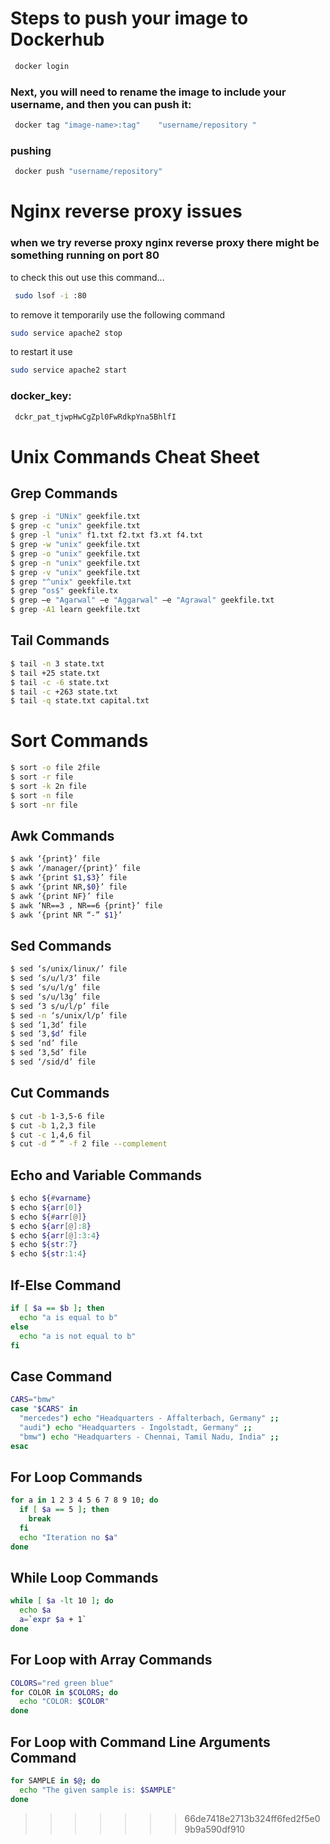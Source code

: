 
 # Steps to push your image to Dockerhub 
```bash
 docker login
```

### Next, you will need to rename the image to include your username, and then you can push it:
```bash
 docker tag "image-name>:tag"    "username/repository "
```
### pushing
```bash
 docker push "username/repository"
```

# Nginx reverse proxy issues 

### when we try reverse proxy nginx reverse proxy there might be something running on port 80
to check this out use this command...
```bash
 sudo lsof -i :80
```
to remove it temporarily use the following command
```bash
sudo service apache2 stop
```
to restart it use
```bash
sudo service apache2 start

```
### docker_key:
```bash
 dckr_pat_tjwpHwCgZpl0FwRdkpYna5BhlfI
 ```

# Unix Commands Cheat Sheet 

## Grep Commands
```bash
$ grep -i "UNix" geekfile.txt
$ grep -c "unix" geekfile.txt
$ grep -l "unix" f1.txt f2.txt f3.xt f4.txt
$ grep -w "unix" geekfile.txt
$ grep -o "unix" geekfile.txt
$ grep -n "unix" geekfile.txt
$ grep -v "unix" geekfile.txt
$ grep "^unix" geekfile.txt
$ grep "os$" geekfile.tx
$ grep –e "Agarwal" –e "Aggarwal" –e "Agrawal" geekfile.txt
$ grep -A1 learn geekfile.txt
```
## Tail Commands
```bash
$ tail -n 3 state.txt
$ tail +25 state.txt
$ tail -c -6 state.txt
$ tail -c +263 state.txt
$ tail -q state.txt capital.txt
```
# Sort Commands
```bash
$ sort -o file 2file
$ sort -r file
$ sort -k 2n file
$ sort -n file
$ sort -nr file
```
## Awk Commands
```bash
$ awk ‘{print}’ file
$ awk ‘/manager/{print}’ file
$ awk ‘{print $1,$3}’ file
$ awk ‘{print NR,$0}’ file
$ awk ‘{print NF}’ file
$ awk ‘NR==3 , NR==6 {print}’ file
$ awk ‘{print NR “-” $1}’
```
## Sed Commands
```bash
$ sed ‘s/unix/linux/’ file
$ sed ‘s/u/l/3’ file
$ sed ‘s/u/l/g’ file
$ sed ‘s/u/l3g’ file
$ sed ‘3 s/u/l/p’ file
$ sed -n ‘s/unix/l/p’ file
$ sed ‘1,3d’ file
$ sed ‘3,$d’ file
$ sed ‘nd’ file
$ sed ‘3,5d’ file
$ sed ‘/sid/d’ file
```
## Cut Commands
```bash
$ cut -b 1-3,5-6 file
$ cut -b 1,2,3 file
$ cut -c 1,4,6 fil
$ cut -d “ ” -f 2 file --complement
```
## Echo and Variable Commands
```bash
$ echo ${#varname}
$ echo ${arr[0]}
$ echo ${#arr[@]}
$ echo ${arr[@]:8}
$ echo ${arr[@]:3:4}
$ echo ${str:7}
$ echo ${str:1:4}
```
## If-Else Command
```bash
if [ $a == $b ]; then
  echo "a is equal to b"
else
  echo "a is not equal to b"
fi
```
## Case Command
```bash
CARS="bmw"
case "$CARS" in
  "mercedes") echo "Headquarters - Affalterbach, Germany" ;;
  "audi") echo "Headquarters - Ingolstadt, Germany" ;;
  "bmw") echo "Headquarters - Chennai, Tamil Nadu, India" ;;
esac
```
## For Loop Commands
```bash
for a in 1 2 3 4 5 6 7 8 9 10; do
  if [ $a == 5 ]; then
    break
  fi
  echo "Iteration no $a"
done
```

## While Loop Commands
```bash
while [ $a -lt 10 ]; do
  echo $a
  a=`expr $a + 1`
done
```

## For Loop with Array Commands
```bash
COLORS="red green blue"
for COLOR in $COLORS; do
  echo "COLOR: $COLOR"
done
```
## For Loop with Command Line Arguments Command
```bash
for SAMPLE in $@; do
  echo "The given sample is: $SAMPLE"
done
```


>>>>>>> 66de7418e2713b324ff6fed2f5e09b9a590df910
